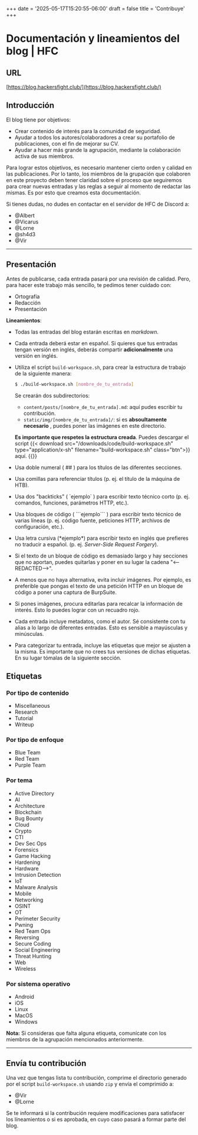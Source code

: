 +++
date = '2025-05-17T15:20:55-06:00'
draft = false 
title = 'Contribuye'
+++

# Documentación y lineamientos del blog | HFC

## URL

[https://blog.hackersfight.club/](https://blog.hackersfight.club/)

## Introducción

El blog tiene por objetivos:

- Crear contenido de interés para la comunidad de seguridad.
- Ayudar a todos los autores/colaboradores a crear su portafolio de publicaciones, con el fin de mejorar su CV.
- Ayudar a hacer más grande la agrupación, mediante la colaboración activa de sus miembros.

Para lograr estos objetivos, es necesario mantener cierto orden y calidad en las publicaciones. Por lo tanto, los miembros
de la grupación que colaboren en este proyecto deben tener claridad sobre el proceso que seguiremos para crear nuevas entradas
y las reglas a seguir al momento de redactar las mismas. Es por esto que creamos esta documentación.

Si tienes dudas, no dudes en contactar en el servidor de HFC de Discord a:

- @Albert
- @Vicarus
- @Lorne
- @sh4d3
- @Vir

---

## Presentación

Antes de publicarse, cada entrada pasará por una revisión de calidad. Pero, para hacer este trabajo más sencillo, te pedimos tener cuidado con:

- Ortografía
- Redacción
- Presentación

**Lineamientos**:

- Todas las entradas del blog estarán escritas en _markdown_.
- Cada entrada deberá estar en español. Si quieres que tus entradas tengan versión en inglés, deberás compartir **adicionalmente** una versión en inglés.
- Utiliza el script `build-workspace.sh`, para crear la estructura de trabajo de la
  siguiente manera:

  ```bash
  $ ./build-workspace.sh [nombre_de_tu_entrada]
  ```

  Se crearán dos subdirectorios:

  - `content/posts/[nombre_de_tu_entrada].md`: aquí pudes escribir tu contribución.
  - `static/img/[nombre_de_tu_entrada]/`: si es **absoultamente necesario** , puedes poner las imágenes en este directorio.

  **Es importante que respetes la estructura creada**. Puedes descargar el script
  {{< download src="/downloads/code/build-workspace.sh"
    type="application/x-sh" filename="build-workspace.sh"  class="btn">}}
  aquí.
  {{</download >}}

- Usa doble numeral ( ## ) para los títulos de las diferentes secciones.
- Usa comillas para referenciar títulos (p. ej. el título de la máquina de HTB).
- Usa dos "backticks" ( \`ejemplo\` ) para escribir texto técnico corto (p. ej. comandos, funciones, parámetros HTTP, etc.).
- Usa bloques de código ( \`\`\`ejemplo\`\`\` ) para escribir texto técnico de varias líneas (p. ej. código fuente, peticiones HTTP, archivos de configuración, etc.).
- Usa letra cursiva (\*ejemplo\*) para escribir texto en inglés que prefieres no traducir a español. (p. ej. _Server-Side Request Forgery_).
- Si el texto de un bloque de código es demasiado largo y hay secciones que no aportan, puedes quitarlas y poner en su lugar la cadena "<--REDACTED-->".
- A menos que no haya alternativa, evita incluir imágenes. Por ejemplo, es preferible que pongas el texto de una petición HTTP en un bloque de código a poner una captura de BurpSuite.
- Si pones imágenes, procura editarlas para recalcar la información de interés. Esto lo puedes lograr con un recuadro rojo.
- Cada entrada incluye metadatos, como el autor. Sé consistente con tu alias a lo largo de diferentes entradas. Esto es sensible a mayúsculas y minúsculas.
- Para categorizar tu entrada, incluye las etiquetas que mejor se ajusten a la misma. Es importante que no crees tus versiones de dichas etiquetas. En su lugar tómalas de la siguiente sección.

## Etiquetas

### Por tipo de contenido

- Miscellaneous
- Research
- Tutorial
- Writeup

### Por tipo de enfoque

- Blue Team
- Red Team
- Purple Team

### Por tema

- Active Directory
- AI
- Architecture
- Blockchain
- Bug Bounty
- Cloud
- Crypto
- CTI
- Dev Sec Ops
- Forensics
- Game Hacking
- Hardening
- Hardware
- Intrusion Detection
- IoT
- Malware Analysis
- Mobile
- Networking
- OSINT
- OT
- Perimeter Security
- Pwning
- Red Team Ops
- Reversing
- Secure Coding
- Social Engineering
- Threat Hunting
- Web
- Wireless

### Por sistema operativo

- Android
- iOS
- Linux
- MacOS
- Windows

**Nota:** Si consideras que falta alguna etiqueta, comunícate con los miembros de la agrupación mencionados anteriormente.

---

## Envía tu contribución

Una vez que tengas lista tu contribución, comprime el directorio generado por el script
`build-workspace.sh` usando `zip` y envía el comprimido a:

- @Vir
- @Lorne

Se te informará si la contribución requiere modificaciones para satisfacer los líneamientos o si
es aprobada, en cuyo caso pasará a formar parte del blog.
